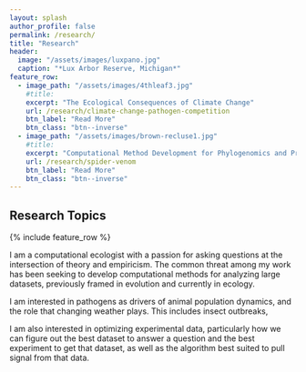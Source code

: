 ```yaml
---
layout: splash
author_profile: false
permalink: /research/
title: "Research"
header:
  image: "/assets/images/luxpano.jpg"
  caption: "*Lux Arbor Reserve, Michigan*"
feature_row:
  - image_path: "/assets/images/4thleaf3.jpg"
    #title: 
    excerpt: "The Ecological Consequences of Climate Change"
    url: /research/climate-change-pathogen-competition
    btn_label: "Read More"
    btn_class: "btn--inverse"
  - image_path: "/assets/images/brown-recluse1.jpg"
    #title: 
    excerpt: "Computational Method Development for Phylogenomics and Proteomics"
    url: /research/spider-venom
    btn_label: "Read More"
    btn_class: "btn--inverse"
---
```


## Research Topics

{% include feature_row %}

I am a computational ecologist with a passion for asking questions at the intersection of theory and empiricism. The common threat among my work has been seeking to develop computational methods for analyzing large datasets, previously framed in evolution and currently in ecology.

I am interested in pathogens as drivers of animal population dynamics, and the role that changing weather plays. This includes insect outbreaks, 

I am also interested in optimizing experimental data, particularly how we can figure out the best dataset to answer a question and the best experiment to get that dataset, as well as the algorithm best suited to pull signal from that data.